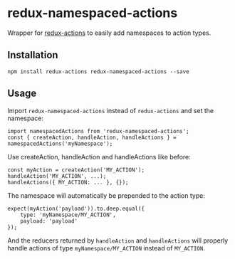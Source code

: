 # redux-namespaced-actions

Wrapper for [redux-actions](https://www.npmjs.com/package/redux-actions) to
easily add namespaces to action types.

## Installation

    npm install redux-actions redux-namespaced-actions --save

## Usage

Import `redux-namespaced-actions` instead of `redux-actions` and set the
namespace:

    import namespacedActions from 'redux-namespaced-actions';
    const { createAction, handleAction, handleActions } = namespacedActions('myNamespace');

Use createAction, handleAction and handleActions like before:

    const myAction = createAction('MY_ACTION');
    handleAction('MY_ACTION', ...);
    handleActions({ MY_ACTION: ... }, {});

The namespace will automatically be prepended to the action type:

    expect(myAction('payload')).to.deep.equal({
        type: 'myNamespace/MY_ACTION',
        payload: 'payload'
    });

And the reducers returned by `handleAction` and `handleActions` will properly
handle actions of type `myNamespace/MY_ACTION` instead of `MY_ACTION`.
